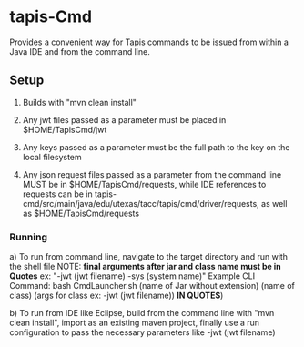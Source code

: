 # tapis-Cmd

Provides a convenient way for Tapis commands to be issued from within a Java IDE and from the command line.

## Setup

1. Builds with "mvn clean install"

2. Any jwt files passed as a parameter must be placed in $HOME/TapisCmd/jwt

3. Any keys passed as a parameter must be the full path to the key on the local filesystem  

4. Any json request files passed as a parameter from the command line MUST be in $HOME/TapisCmd/requests,
   while IDE references to requests can be in tapis-cmd/src/main/java/edu/utexas/tacc/tapis/cmd/driver/requests,
   as well as $HOME/TapisCmd/requests

### Running

a) To run from command line, navigate to the target directory and run with the shell file 
	NOTE: **final arguments after jar and class name must be in Quotes** 
              ex: "-jwt (jwt filename) -sys (system name)"
	Example CLI Command: bash CmdLauncher.sh (name of Jar without extension) (name of class) (args for class ex: -jwt (jwt filename)) **IN QUOTES**)

b) To run from IDE like Eclipse, build from the command line with "mvn clean install", import as an existing maven project,
     finally use a run configuration to pass the necessary parameters like -jwt (jwt filename)

